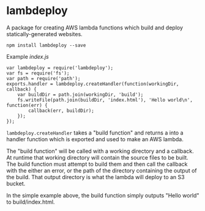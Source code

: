 # lambdeploy

A package for creating AWS lambda functions which build and deploy
statically-generated websites.

    npm install lambdeploy --save

Example *index.js*

    var lambdeploy = require('lambdeploy');
    var fs = require('fs');
    var path = require('path');
    exports.handler = lambdeploy.createHandler(function(workingDir, callback) {
        var buildDir = path.join(workingDir, 'build');
        fs.writeFile(path.join(buildDir, 'index.html'), 'Hello world\n', function(err) {
            callback(err, buildDir);
        });
    });

`lambdeploy.createHandler` takes a "build function" and returns a into a handler
function which is exported and used to make an AWS lambda.

The "build function" will be called with a working directory and a callback. At runtime
that working directory will contain the source files to be built. The build function must
attempt to build them and then call the callback with the either an error, or the path of
the directory containing the output of the build. That output directory is what the lambda
will deploy to an S3 bucket.

In the simple example above, the build function simply outputs "Hello world" to 
build/index.html.
